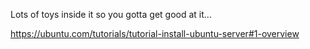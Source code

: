 Lots of toys inside it so you gotta get good at it...

https://ubuntu.com/tutorials/tutorial-install-ubuntu-server#1-overview


